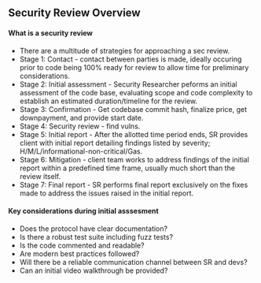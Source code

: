 ## Security Review Overview

#### What is a security review
- There are a multitude of strategies for approaching a sec review.
- Stage 1: Contact - contact between parties is made, ideally occuring prior to code being 100% ready for review to allow time for preliminary considerations.
- Stage 2: Initial assessment - Security Researcher peforms an initial assessment of the code base, evaluating scope and code complexity to establish an estimated duration/timeline for the review.
- Stage 3: Confirmation - Get codebase commit hash, finalize price, get downpayment, and provide start date.
- Stage 4: Security review - find vulns.
- Stage 5: Initial report - After the allotted time period ends, SR provides client with initial report detailing findings listed by severity; H/M/L/informational-non-critical/Gas.
- Stage 6: Mitigation - client team works to address findings of the initial report within a predefined time frame, usually much short than the review itself.
- Stage 7: Final report - SR performs final report exclusively on the fixes made to address the issues raised in the initial report.
   
#### Key considerations during initial asssesment
- Does the protocol have clear documentation?
- Is there a robust test suite including fuzz tests?
- Is the code commented and readable?
- Are modern best practices followed?
- Will there be a reliable communication channel between SR and devs?
- Can an initial video walkthrough be provided?  

